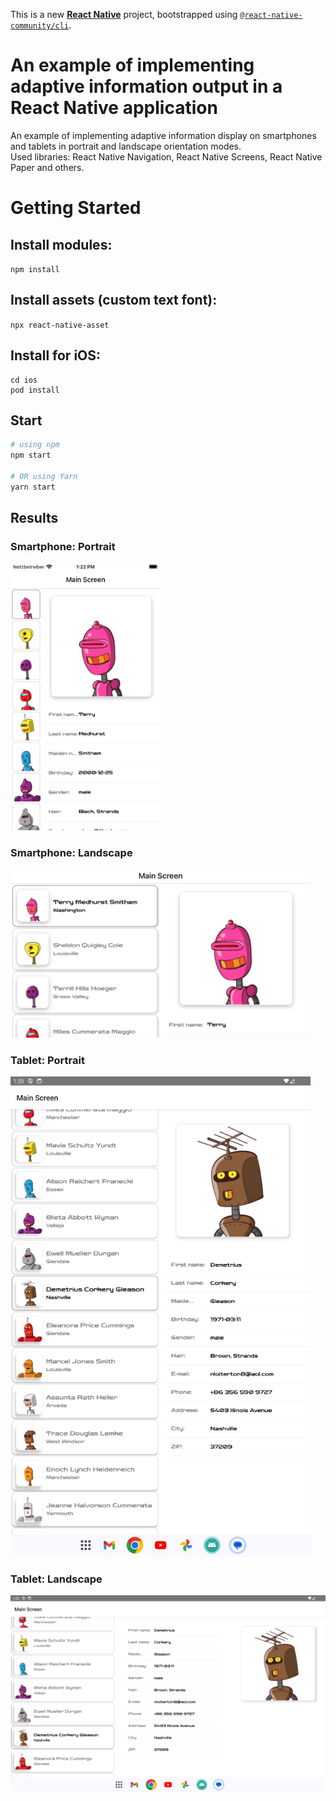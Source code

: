 This is a new [**React Native**](https://reactnative.dev) project, bootstrapped using [`@react-native-community/cli`](https://github.com/react-native-community/cli).

# An example of implementing adaptive information output in a React Native application

An example of implementing adaptive information display on smartphones and tablets in portrait and landscape orientation modes.   
Used libraries: React Native Navigation, React Native Screens, React Native Paper and others.

# Getting Started

## Install modules:

```npm install```

## Install assets (custom text font):

```npx react-native-asset```

## Install for iOS:

```
cd ios
pod install
```

## Start

```bash
# using npm
npm start

# OR using Yarn
yarn start
```
## Results

### Smartphone: Portrait 

<img src="https://github.com/zahoruiko/React-Native-Adaptive-Template-2/blob/main/promoImages/Smartphone-Portrait.png" width="240">

### Smartphone: Landscape

<img src="https://github.com/zahoruiko/React-Native-Adaptive-Template-2/blob/main/promoImages/Smartphone-Landscape.png" width="480">

### Tablet: Portrait

<img src="https://github.com/zahoruiko/React-Native-Adaptive-Template-2/blob/main/promoImages/Tablet-Portrait.png" width="480">

### Tablet: Landscape

<img src="https://github.com/zahoruiko/React-Native-Adaptive-Template-2/blob/main/promoImages/Tablet-Landscape.png" width="960">
